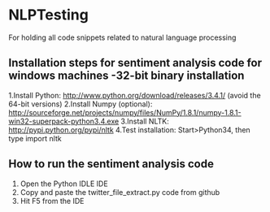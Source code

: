 # NLPTesting
For holding all code snippets related to natural language processing

## Installation steps for sentiment analysis code for windows machines -32-bit binary installation

1.Install Python: http://www.python.org/download/releases/3.4.1/ (avoid the 64-bit versions)
2.Install Numpy (optional): http://sourceforge.net/projects/numpy/files/NumPy/1.8.1/numpy-1.8.1-win32-superpack-python3.4.exe
3.Install NLTK: http://pypi.python.org/pypi/nltk
4.Test installation: Start>Python34, then type import nltk

## How to run the sentiment analysis code
1. Open the Python IDLE IDE
2. Copy and paste the twitter_file_extract.py code from github
3. Hit F5 from the IDE

